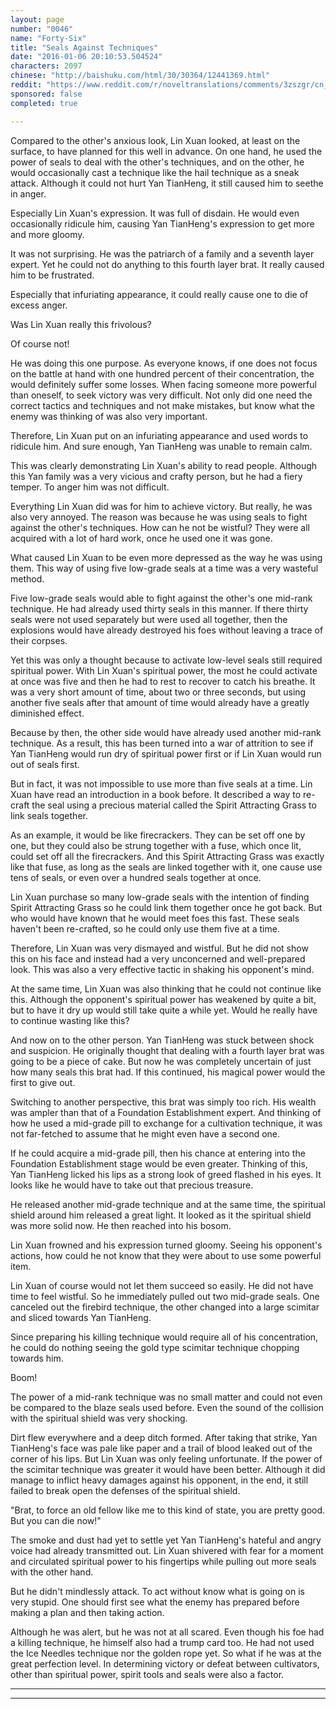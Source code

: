 ```yaml
---
layout: page
number: "0046"
name: "Forty-Six"
title: "Seals Against Techniques"
date: "2016-01-06 20:10:53.504524"
characters: 2097
chinese: "http://baishuku.com/html/30/30364/12441369.html"
reddit: "https://www.reddit.com/r/noveltranslations/comments/3zszgr/cn_tempered_immortal_chapter_0046/"
sponsored: false
completed: true

---
```


Compared to the other's anxious look, Lin Xuan looked, at least on the surface, to have planned for this well in advance. On one hand, he used the power of seals to deal with the other's techniques, and on the other, he would occasionally cast a technique like the hail technique as a sneak attack. Although it could not hurt Yan TianHeng, it still caused him to seethe in anger.

Especially Lin Xuan's expression. It was full of disdain. He would even occasionally ridicule him, causing Yan TianHeng's expression to get more and more gloomy.

It was not surprising. He was the patriarch of a family and a seventh layer expert. Yet he could not do anything to this fourth layer brat. It really caused him to be frustrated.

Especially that infuriating appearance, it could really cause one to die of excess anger.

Was Lin Xuan really this frivolous?

Of course not!

He was doing this one purpose. As everyone knows, if one does not focus on the battle at hand with one hundred percent of their concentration, the would definitely suffer some losses. When facing someone more powerful than oneself, to seek victory was very difficult. Not only did one need the correct tactics and techniques and not make mistakes, but know what the enemy was thinking of was also very important.

Therefore, Lin Xuan put on an infuriating appearance and used words to ridicule him. And sure enough, Yan TianHeng was unable to remain calm.

This was clearly demonstrating Lin Xuan's ability to read people. Although this Yan family was a very vicious and crafty person, but he had a fiery temper. To anger him was not difficult.

Everything Lin Xuan did was for him to achieve victory. But really, he was also very annoyed. The reason was because he was using seals to fight against the other's techniques. How can he not be wistful? They were all acquired with a lot of hard work, once he used one it was gone.

What caused Lin Xuan to be even more depressed as the way he was using them. This way of using five low-grade seals at a time was a very wasteful method.

Five low-grade seals would able to fight against the other's one mid-rank technique. He had already used thirty seals in this manner. If there thirty seals were not used separately but were used all together, then the explosions would have already destroyed his foes without leaving a trace of their corpses.

Yet this was only a thought because to activate low-level seals still required spiritual power. With Lin Xuan's spiritual power, the most he could activate at once was five and then he had to rest to recover to catch his breathe. It was a very short amount of time, about two or three seconds, but using another five seals after that amount of time would already have a greatly diminished effect.

Because by then, the other side would have already used another mid-rank technique. As a result, this has been turned into a war of attrition to see if Yan TianHeng would run dry of spiritual power first or if Lin Xuan would run out of seals first.

But in fact, it was not impossible to use more than five seals at a time. Lin Xuan have read an introduction in a book before. It described a way to re-craft the seal using a precious material called the Spirit Attracting Grass to link seals together.

As an example, it would be like firecrackers. They can be set off one by one, but they could also be strung together with a fuse, which once lit, could set off all the firecrackers. And this Spirit Attracting Grass was exactly like that fuse, as long as the seals are linked together with it, one cause use tens of seals, or even over a hundred seals together at once.

Lin Xuan purchase so many low-grade seals with the intention of finding Spirit Attracting Grass so he could link them together once he got back. But who would have known that he would meet foes this fast. These seals haven't been re-crafted, so he could only use them five at a time.

Therefore, Lin Xuan was very dismayed and wistful. But he did not show this on his face and instead had a very unconcerned and well-prepared look. This was also a very effective tactic in shaking his opponent's mind.

At the same time, Lin Xuan was also thinking that he could not continue like this. Although the opponent's spiritual power has weakened by quite a bit, but to have it dry up would still take quite a while yet. Would he really have to continue wasting like this?

And now on to the other person. Yan TianHeng was stuck between shock and suspicion. He originally thought that dealing with a fourth layer brat was going to be a piece of cake. But now he was completely uncertain of just how many seals this brat had. If this continued, his magical power would the first to give out.

Switching to another perspective, this brat was simply too rich. His wealth was ampler than that of a Foundation Establishment expert. And thinking of how he used a mid-grade pill to exchange for a cultivation technique, it was not far-fetched to assume that he might even have a second one.

If he could acquire a mid-grade pill, then his chance at entering into the Foundation Establishment stage would be even greater. Thinking of this, Yan TianHeng licked his lips as a strong look of greed flashed in his eyes. It looks like he would have to take out that precious treasure.

He released another mid-grade technique and at the same time, the spiritual shield around him released a great light. It looked as it the spiritual shield was more solid now. He then reached into his bosom.

Lin Xuan frowned and his expression turned gloomy. Seeing his opponent's actions, how could he not know that they were about to use some powerful item.

Lin Xuan of course would not let them succeed so easily. He did not have time to feel wistful. So he immediately pulled out two mid-grade seals. One canceled out the firebird technique, the other changed into a large scimitar and sliced towards Yan TianHeng.

Since preparing his killing technique would require all of his concentration, he could do nothing seeing the gold type scimitar technique chopping towards him.

Boom!

The power of a mid-rank technique was no small matter and could not even be compared to the blaze seals used before. Even the sound of the collision with the spiritual shield was very shocking.

Dirt flew everywhere and a deep ditch formed. After taking that strike, Yan TianHeng's face was pale like paper and a trail of blood leaked out of the corner of his lips. But Lin Xuan was only feeling unfortunate. If the power of the scimitar technique was greater it would have been better. Although it did manage to inflict heavy damages against his opponent, in the end, it still failed to break open the defenses of the spiritual shield.

"Brat, to force an old fellow like me to this kind of state, you are pretty good. But you can die now!"

The smoke and dust had yet to settle yet Yan TianHeng's hateful and angry voice had already transmitted out. Lin Xuan shivered with fear for a moment and circulated spiritual power to his fingertips while pulling out more seals with the other hand.

But he didn't mindlessly attack. To act without know what is going on is very stupid. One should first see what the enemy has prepared before making a plan and then taking action.

Although he was alert, but he was not at all scared. Even though his foe had a killing technique, he himself also had a trump card too. He had not used the Ice Needles technique nor the golden rope yet. So what if he was at the great perfection level. In determining victory or defeat between cultivators, other than spiritual power, spirit tools and seals were also a factor.

- - -
- - -

